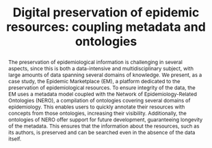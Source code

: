 ---
abstract: The preservation of epidemiological information is challenging in several
  aspects, since this is both a data-intensive and multidisciplinary subject, with
  large amounts of data spanning several domains of knowledge. We present, as a case
  study, the Epidemic Marketplace (EM), a platform dedicated to the preservation of
  epidemiological resources. To ensure integrity of the data, the EM uses a metadata
  model coupled with the Network of Epidemiology-Related Ontologies (NERO), a compilation
  of ontologies covering several domains of epidemiology. This enables users to quickly
  annotate their resources with concepts from those ontologies, increasing their visibility.
  Additionally, the ontologies of NERO offer support for future development, guaranteeing
  longevity of the metadata. This ensures that the information about the resources,
  such as its authors, is preserved and can be searched even in the absence of the
  data itself.
creators:
- D. Ferreira, João
- J. Silva, Mário
- Pesquita, Cátia
- M. Couto, Francisco
date: null
document_url: https://services.phaidra.univie.ac.at/api/object/o:378034/download
grand_parent: iPRES
institutions: []
keywords:
- data-intensive research
- digital curation
- ontologies
- data sharing
- epidemiology
- lisbon
landing_page_url: https://phaidra.univie.ac.at/o:378034
language: eng
layout: publication
license: CC BY-SA 2.0 AT
notes_url: null
parent: iPRES 2013
presentation_url: null
publication_type: paper
size: 120007
source_name: iPRES
title: 'Digital preservation of epidemic resources: coupling metadata and ontologies'
year: 2013
---